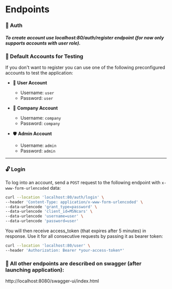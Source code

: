 # Endpoints

### 🔐 Auth
##### To create account use localhost:80/auth/register endpoint (for now only supports accounts with user role).

### 👤 Default Accounts for Testing

If you don't want to register you can use one of the following preconfigured accounts to test the application:

- 🧍 **User Account**
  - Username: `user`
  - Password: `user`

- 🏢 **Company Account**
  - Username: `company`
  - Password: `company`

- 🛡️ **Admin Account**
  - Username: `admin`
  - Password: `admin`

---

### 🔓 Login

To log into an account, send a `POST` request to the following endpoint with `x-www-form-urlencoded` data:
```bash
curl --location 'localhost:80/auth/login' \
--header 'Content-Type: application/x-www-form-urlencoded' \
--data-urlencode 'grant_type=password' \
--data-urlencode 'client_id=MSNcars' \
--data-urlencode 'username=user' \
--data-urlencode 'password=user'
```

You will then receive access_token (that expires after 5 minutes) in response. Use it for all consecutive requests by passing it as bearer token:
```bash
curl --location 'localhost:80/user' \
--header 'Authorization: Bearer *your-access-token*'
```

### 📘 All other endpoints are described on swagger (after launching application):
http://localhost:8080/swagger-ui/index.html
